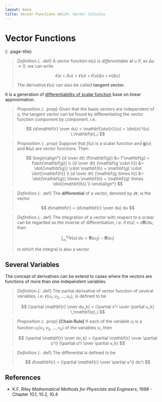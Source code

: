 ```yaml
---
layout: base
title: Vector Functions &#124; Vector Calculus
---
```


# Vector Functions
{: .page-title}

> *Definition.*{: .def}
> A vector function $\mathbf{r}(u)$ is _differentiable_ at $u$ if, as $\Delta u \to 0$, we can write
>
> $$
  \mathbf{r}(u + \Delta u) = \mathbf{r}(u) + \mathbf{\dot{r}}(u)\Delta u + o(\Delta u)
  $$
>
> The derivative $\mathbf{\dot{r}}(u)$ can also be called **tangent vector**.

It is a generation of [differentiability of scalar function](../analysis/differentiability.md#differentiability-linear-approximation) base on linear approximation.

> *Proposition.*{: .prop}
> Given that the basis vectors are independent of $u$, the tangent vector can be found by differentiating the vector function component by component, i.e.
>
> $$
  {d\mathbf{r} \over du} = \mathbf{\dot{r}}(u) = \dot{x}^i(u) \,\mathbf{e}_i
  $$

> *Proposition.*{: .prop}
> Suppose that $f(u)$ is a scalar function and $\mathbf{g}(u)$ and $\mathbf{h}(u)$ are vector functions.
> Then
>
> $$
  \begin{align*}
  {d \over dt} (f\mathbf{g}) &= f'\mathbf{g} + f\dot{\mathbf{g}} \\
  {d \over dt} (\mathbf{g \cdot h}) &= \dot{\mathbf{g}} \cdot \mathbf{h} + \mathbf{g} \cdot \dot{\mathbf{h}} \\
  {d \over dt} (\mathbf{g \times h}) &= \dot{\mathbf{g}} \times \mathbf{h} + \mathbf{g} \times \dot{\mathbf{h}} \\
  \end{align*}
  $$

> *Definition.*{: .def}
> The **differential** of a vector, denoted by $d\mathbf{r}$, is the vector
>
> $$
  d\mathbf{r} = {d\mathbf{r} \over du} du
  $$

> *Definition.*{: .def}
> The integration of a vector with respect to a scalar can be regarded as the inverse of differentiation,
> i.e. if $\mathbf{r}(u) = d\mathbf{R}/du$, then
>
> $$
  \int_{u_1}^{u_2} \mathbf{r}(u) \,du = \mathbf{R}(u_2) - \mathbf{R}(u_1)
  $$
>
> in which the integral is also a vector.

## Several Variables

The concept of derivatives can be extend to cases where the vectors are functions of more than one independent variables.

> *Definition.*{: .def}
> The partial derivative of vector function of several variables, i.e. $\mathbf{r}(u_1, u_2, ..., u_n)$, is defined to be
>
> $$
  {\partial \mathbf{r} \over du_k} = {\partial x^i \over \partial u_k} \,\mathbf{e}_i
  $$

> *Proposition.*{: .prop}
> **[Chain Rule]** If each of the variable $u_i$ is a function $u_i(v_1, v_2, ..., v_n)$ of the variables $v_i$, then
>
> $$
  {\partial \mathbf{r} \over dv_k} = {\partial \mathbf{r} \over \partial u^i} {\partial u^i \over \partial v_k}
  $$

> *Definition.*{: .def}
> The differential is defined to be
>
> $$
  d\mathbf{r} = {\partial \mathbf{r} \over \partial u^i} du^i
  $$

## References

* K.F. Riley _Mathematical Methods for Physicists and Engineers_, 1998 - Chapter 10.1, 10.2, 10.4
